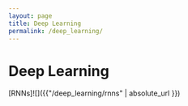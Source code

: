 ```yaml
---
layout: page
title: Deep Learning
permalink: /deep_learning/
---
```


# Deep Learning

[RNNs]![]({{"/deep_learning/rnns" | absolute_url }})


